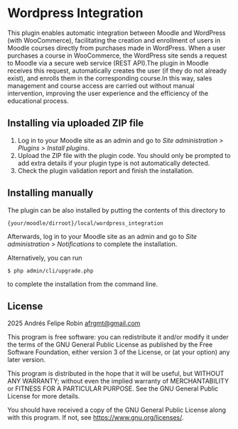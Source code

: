 # Wordpress Integration #

This plugin enables automatic integration between Moodle and WordPress (with WooCommerce), facilitating the creation and enrollment of users in Moodle courses directly from purchases made in WordPress.
When a user purchases a course in WooCommerce, the WordPress site sends a request to Moodle via a secure web service (REST API).The plugin in Moodle receives this request, automatically creates the user (if they do not already exist), and enrolls them in the corresponding course.In this way, sales management and course access are carried out without manual intervention, improving the user experience and the efficiency of the educational process.


## Installing via uploaded ZIP file ##

1. Log in to your Moodle site as an admin and go to _Site administration >
   Plugins > Install plugins_.
2. Upload the ZIP file with the plugin code. You should only be prompted to add
   extra details if your plugin type is not automatically detected.
3. Check the plugin validation report and finish the installation.

## Installing manually ##

The plugin can be also installed by putting the contents of this directory to

    {your/moodle/dirroot}/local/wordpress_integration

Afterwards, log in to your Moodle site as an admin and go to _Site administration >
Notifications_ to complete the installation.

Alternatively, you can run

    $ php admin/cli/upgrade.php

to complete the installation from the command line.

## License ##

2025 Andrés Felipe Robin <afrgmt@gmail.com>

This program is free software: you can redistribute it and/or modify it under
the terms of the GNU General Public License as published by the Free Software
Foundation, either version 3 of the License, or (at your option) any later
version.

This program is distributed in the hope that it will be useful, but WITHOUT ANY
WARRANTY; without even the implied warranty of MERCHANTABILITY or FITNESS FOR A
PARTICULAR PURPOSE.  See the GNU General Public License for more details.

You should have received a copy of the GNU General Public License along with
this program.  If not, see <https://www.gnu.org/licenses/>.
